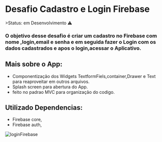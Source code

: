 <h1>Desafio Cadastro e Login Firebase</h1>
 >Status: em Desenvolvimento ⚠️

### O objetivo desse desafio é criar um cadastro no Firebase com nome ,login,email e senha e em seguida fazer o Login com os dados cadastrados e apos o login,acessar o Aplicativo.

## Mais sobre o App:
+ Componentização dos Widgets TextformFiels,container,Drawer e Text para reaproveitar em outros arquivos.
+ Splash screen para abertura do App.
+ feito no padrao MVC para organização do codigo.

## Utilizado Dependencias:
+ Firebase core,
+ Firebase auth,

![loginFirebase](https://user-images.githubusercontent.com/98062365/164304259-340b2746-3f5a-4652-bf1f-bbe9581e821d.gif)
